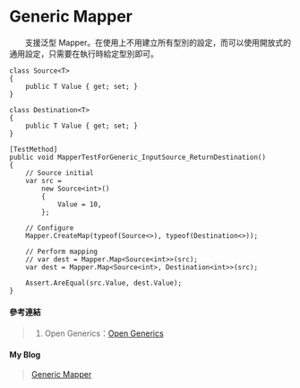# Generic Mapper
　　支援泛型 Mapper。在使用上不用建立所有型別的設定，而可以使用開放式的通用設定，只需要在執行時給定型別即可。
  
```
class Source<T>
{
    public T Value { get; set; }
}

class Destination<T>
{
    public T Value { get; set; }
}

[TestMethod]
public void MapperTestForGeneric_InputSource_ReturnDestination()
{
    // Source initial
    var src =
        new Source<int>()
        {
            Value = 10,
        };

    // Configure
    Mapper.CreateMap(typeof(Source<>), typeof(Destination<>));

    // Perform mapping
    // var dest = Mapper.Map<Source<int>>(src);
    var dest = Mapper.Map<Source<int>, Destination<int>>(src);

    Assert.AreEqual(src.Value, dest.Value);
}
```
  
#### 參考連結
>1. Open Generics：[Open Generics]
  
#### My Blog
>[Generic Mapper][Generic Mapper]
  
[Open Generics]:https://github.com/AutoMapper/AutoMapper/wiki/Open-Generics
[Generic Mapper]:http://bdottn.github.io/2015/07/01/MapperTestForGeneric/
